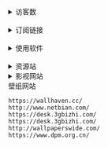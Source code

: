 <details>
<summary>访客数</summary>

![Visitor's Count](https://profile-counter.glitch.me/anaer_Sub/count.svg)

</details>

<br/>

<details>
<summary>订阅链接</summary>

  ## Clash订阅
  
```
完整:
https://raw.githubusercontent.com/qwer-search/Sub/main/clash.yaml
https://cdn.jsdelivr.net/gh/qwer-search/Sub@main/clash.yaml
https://raw.fastgit.org/qwer-search/Sub/main/clash.yaml

精简(自用):
https://raw.githubusercontent.com/qwer-search/Sub/main/clash.yml
https://cdn.jsdelivr.net/gh/qwer-search/Sub@main/clash.yml
https://raw.fastgit.org/qwer-search/Sub/main/clash.yml
```
 ## V2ray订阅
  
```
链接内含支持ssr
https://anzhuohezi-welcome-you.netlify.app/
```
**订阅节点仅作学习交流用，用于查找资料，学习知识，不要做任何违法行为。所有资源均来自互联网，非盈利目的，仅供大家交流学习使用，出现违法问题概不负责。**

</details>

<br/>

<details>
<summary>使用软件</summary>

<br/>
<details>
<summary>Windows</summary>

| 软件                                                                                | 支持协议                                   |
| ----------------------------------------------------------------------------------- | ------------------------------------------ |
| [Clash CFW](https://github.com/Fndroid/clash_for_windows_pkg/releases)              | SS、SSR、Trojan、Vmess、VLESS              |
| [Clash.Net](https://github.com/ClashDotNetFramework/ClashDotNetFramework/releases/) | SS、SSR、Trojan、Vmess、VLESS              |
| [WinXray](https://github.com/TheMRLL/winxray/releases)                              | SS、SSR、Trojan、V2ray（Vmess、VLESS）Xray |
| [V2rayN](https://github.com/2dust/v2rayN/releases)                                  | SS、Trojan、Vmess、VLESS                   |
| [shadowsocks-windows](https://github.com/shadowsocks/shadowsocks-windows/releases)  | SS                                         |
| [ShadowsocksR-Windows](https://github.com/HMBSbige/ShadowsocksR-Windows/releases)   | SSR                                        |
| [netch](https://github.com/netchx/netch/releases)                                   | SS、SSR、Trojan、Vmess、VLESS              |
| [Clashy](https://github.com/SpongeNobody/Clashy/releases)                           |
| [clash Premium](https://github.com/Dreamacro/clash/releases/tag/premium)            |

</details>

<br/>
<details>
<summary>Mac</summary>

| 软件                                                                     | 支持协议                      |
| ------------------------------------------------------------------------ | ----------------------------- |
| [ClashX](https://github.com/yichengchen/clashX/releases)                 | SS、SSR、Trojan、V2ray        |
| [Clash CFW](https://github.com/Fndroid/clash_for_windows_pkg/releases)   | SS、SSR、Trojan、Vmess、VLESS |
| [V2rayU](https://github.com/yanue/V2rayU/releases)                       | SS、SSR、Vmess                |
| [Qv2ray (停止维护)](https://github.com/Qv2ray/Qv2ray/releases)           |                               |
| [Clashy](https://github.com/SpongeNobody/Clashy/releases)                |
| [clash Premium](https://github.com/Dreamacro/clash/releases/tag/premium) |

</details>
<br/>

<details>
<summary>IOS</summary>

| 软件                                                                               | 支持协议                      |
| ---------------------------------------------------------------------------------- | ----------------------------- |
| [Shadowrocket (美区)](https://apps.apple.com/bo/app/shadowrocket/id932747118?l=en) | SS、SSR、Trojan、V2ray、VLESS |
| [Quantumult X (美区)](https://apps.apple.com/us/app/id1443988620)                  |

</details>
<br/>

<details>
<summary>Android</summary>

| 软件                                                                               | 支持协议                      |
| ---------------------------------------------------------------------------------- | ----------------------------- |
| [ClashForAndroid](https://github.com/Kr328/ClashForAndroid/releases)               | SS、SSR、Trojan、Vmess、VLESS |
| [shadowsocks-android](https://github.com/shadowsocks/shadowsocks-android/releases) | SS                            |
| [ShadowsocksR-Android](https://github.com/HMBSbige/ShadowsocksR-Android/releases)  | SSR                           |
| [v2rayNG](https://github.com/2dust/v2rayNG/releases)                               |
| [SagerNet](https://github.com/SagerNet/SagerNet/releases)                          |

</details>

</details>
<br/>
<details>
<summary>资源站</summary>

## 节点池


```
https://fq.lonxin.net/
https://hellopool.herokuapp.com/
http://111.229.220.110:5000/
http://66.112.210.60.16clouds.com/
http://149.248.8.112/
https://free.kingfu.cf/
https://proxy.yugogo.xyz/
https://proxies.bihai.cf/
https://proxypool-guest997.herokuapp.com/
https://fq.lonxin.net/
https://free886.herokuapp.com/
http://8.135.91.61/
https://sspool.herokuapp.com/
https://us-proxypool.herokuapp.com/
https://eu-proxypool.herokuapp.com/
http://www.fuckgfw.tk/
https://free.kingfu.cf/
https://smart.zxcyec.top/
http://158.101.93.192/
https://hk.xhrzg2017.xyz/
http://39.106.12.141:8081/
http://213.188.195.234/
http://149.248.8.112/
http://wxshi.top:9090/
https://proxy.whuboy.com/
https://zua426.cf/
http://23.105.206.34:9999/
```

## 在线订阅链接转换

```
http://sub.feng666.tk/
http://sub.bihai.cf/
http://sub.saraphine.cf/
http://subs.cycxtit.ga/  
https://acl4ssr-sub.github.io/
https://sub-web.wcc.best
https://sub-beta.now.sh/
https://api.nameless13.com/
https://ytoo.now.sh/
https://acl4ssr.netlify.app
https://bianyuan.xyz/
https://id9.cc/
https://sub-web.netlify.app/
https://sublink.dev/
https://www.con8.tk/
https://subcon.dlj.tf/
https://sub.v1.mk/
```
## ip查询

```
https://whoer.net/zh
https://www.whatismyip.com.tw/
http://ip111.cn/
https://ip.skk.moe/
https://ip.sb/
https://whatismyipaddress.com/
https://api.evozi.com/ip
https://whatleaks.com/
https://ipv6-test.com/
https://www.ip.cn/
nstool.netease.com
```
  ## 在线测速网址(无需耗自身流量):

```
http://fjct.june628.ml
http://fjcu.june628.ml
http://gz.cloudtest.cc/
http://gz2.cloudtest.cc/
http://gy.cloudtest.cc/
```
   ## 临时邮箱:

```
https://smailpro.com/advanced
https://tempmail.plus/zh/
24小时邮箱：http://24mail.chacuo.net
60分钟邮箱：https://www.guerrillamail.com/zh/
10 分钟邮箱：https://linshiyouxiang.net/
10 分钟邮箱：http://www.bccto.me/
10 分钟邮箱：https://temp-mail.org/zh/
10 分钟邮箱：https://10minutemail.net/?lang=zh-cn
10 分钟邮箱：http://10minutemail.com/10MinuteMail/index.html
10 分钟邮箱：https://9em.org/
30分钟邮箱： https://shorttimemail.com/zh-Hans
60 分钟邮箱：https://www.moakt.com/zh/mail
60 分钟邮箱：http://www.nowmymail.com
60 分钟邮箱：http://www.incognitomail.com/
24 小时邮箱：http://24mail.chacuo.net/
5日邮箱：http://www.yopmail.com/zh/
最多一个月：http://www.jetable.org/zh/index
时间不知：http://www.mailinator.com
MailDrop：https://maildrop.cc/
匿名发信：https://eskiimo.com/
大概24小时：https://tempmail.altmails.com
小鸟临时邮箱：http://www.5-mail.com
10 分钟一次性电子邮件：https://10minemail.com/zh/
10分钟临时一次性电子邮件：https://www.crazymailing.com/zh/
一次性臨時電子郵件：https://www.mohmal.com/zh
EmailonDeck免费临时电子邮件：https://www.emailondeck.com/zh-cn/
TrashSpam - 临时一次性电子邮件：https://trashspam.com/cn/
```
   ## 接码平台:

```
国外免费接码平台：
https://www.storytrain.info/
https://smsreceivefree.com/country/usa
https://yunjiema.net/
https://mianfeijiema.com/
https://www.receivesmsonline.net/  
https://receive-sms-free.net
http://sms.sellaite.com
https://ch.freephonenum.com
https://smsreceivefree.com
https://zh.mytrashmobile.com
https://www.receive-sms-online.info
https://receiveasms.com
https://sms-online.co/receive-free-sms
https://receive-sms.com
http://receivefreesms.com/
https://www.receivesmsonline.net/
https://www.freeonlinephone.org/
https://us-phone-number.com
https://temporary-phone-number.com
https://www.receivesms.co/
https://www.smstibo.com/
PingMe ：https://pingme.tel/receive-sms-online-cn/
http://receivefreesms.net/
http://receivesmsonline.in/
https://sms-receive.net/
https://www.receivesms.net/ 

国内免费接码平台：
超级云短信： http://www.bfkdim.com/
隐私短信：https://www.yinsiduanxin.com
云短信： https://www.materialtools.com/
在线短信：http://www.smszk.com/
游客短信：https://www.visitorsms.com/cn
免费接码：https://www.becmd.com/
接码平台：http://www.114sim.com/ http://zg.114sim.com/
云短信：https://www.materialtools.com
免费接码：http://z-sms.com/
云短信：https://www.zusms.com
免费接码：https://www.shejiinn.com/
云接码：https://yunjiema.net
云验证码：https://www.cnwml.com
免费接码：https://www.mffac.com
接码科技免费平台：https://f4.work/
主站http://jiema.tech/
接码号：https://jiemahao.com
免费接码： https://mianfeijiema.com/
小鸟接码平台： http://www.xnsms.com/
zero接码平台： https://xinghai.party/
LotHelper： https://www.lothelper.com/cn
免费接码平台： http://www.zsrq.net/
免费接收短信验证码：https://www.we39.cn
KaKa接码平台：http://www.kakasms.com  
```
</details>

<details>
<summary>影视网站</summary>
  
```
Cokemv  https://cokemv.co/ 
大师兄https://tv.ci/
Sky4k :https://movie.sky4k.ga/
555电影https://555dy.fun/
奈菲影视https://www.nfmovies.com/
奈飞星https://nfxhd.com/
电影先生http://dianying.im/
独播库： https://www.duboku.tv
片库：https://www.mypianku.net
奈飞中文电影站：https://yanetflix.com
电影蜜蜂：https://www.dybee.tv
剧嗨：https://www.juhi.cc
555电影网：https://www.o8tv.com
泥巴影院：https://www.mudvod.tv
欧乐影院：https://olevod.com
Tubitv：https://tubitv.com
瓜子TV：https://guazitv.tv
不求人https://movie.bqrdh.com/
真不卡http://www.zhenbuka3.com/
思乐https://www.4ltv.com/
闪电https://www.ak1080.me/
NO影视https://www.novipnoad.com/
嗯哩嗯哩https://enlienli.com/
看片王https://www.kpkuang.com/
阿房影视https://bwl87.com/
吼吼http://hoho.tv/
爱剧网https://www.aitvplay.com/
咪酷http://www.miku2.com/
电影推荐https://www.mvcat.com/
片吧https://www.pianba.net/
LIBVIO  https://www.libvio.com/
极品https://www.jpysvip.net/
9亿https://www.9ehao.com/
动漫网站主打动漫
AGE  https://www.agefans.cc/
Zzz    http://www.zzzfun.com/
Acfun  https://www.acfun.cn/
劈里啪啦http://pilipali.cc/
在线电影网站
4K屋http://www.kkkkwu.com
4K鸭https://yanetflix.com
8号影院http://www.8hyyw.com
91看剧https://91kanju.com
AGE漫https://www.agefans.
ccCokemv,https://cokemv.cn
km影視https://www.mkvdo.com    
Libvio https://www.libvio.com
No影視https://www.novipnoad.com
V6电影版https://www.66s.cc
片吧影院https://www.pianba.net
外劇網https://www.waiju.cc/index.html
全能影視,http://www.qnvod.net
在線之家,https://www.zxzj.me
低端影視,https://ddys.tv
完美看看,https://www.wanmeikk.me
奈飛星影視,https://nfxhd.com
奈菲影視,https://www.nfmovies.com
妮可動漫,http://www.nicotv.me/dongman
泥巴影院,https://www.mudvod.tv
阿房影視,https://bwl87.com
南瓜電影,http://www.nangua55.com
看看屋,https://www.kankanwu.com
美劇天堂,https://www.aimeijutt.com
美劇網,https://mjw21.com
唐人街影院,https://www.tangrenjie.tv
喝茶影視,http://aaqqs.com
爱看美剧,https://www.akmeiju.com
爱美剧,https://agmov.com
爱迪影視,http://aidi.tv
极品影視,https://www.jpysvip.net
電影先生,http://www.dianyingim.com
嗶嘀影視,https://www.mp4er.com
影視飯TV,https://www.ysftv.com
韓迷TV,https://www.hmtv.me
CCTV：http://tv.cctv.com/live/m/
牛视网在线免费网络电视直播平台 https://www.chaojidianshi.net/
```
</details>

<summary>壁纸网站</summary>

```
https://wallhaven.cc/
http://www.netbian.com/
https://desk.3gbizhi.com/
https://desk.3gbizhi.com/
http://wallpaperswide.com/
https://www.dpm.org.cn/


```

</details>
